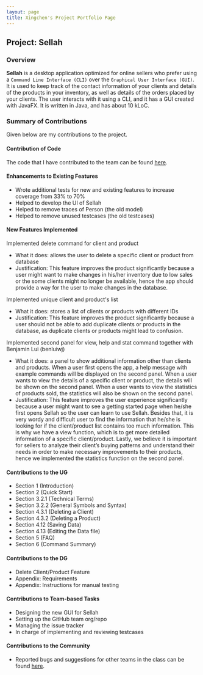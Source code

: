 ```yaml
---
layout: page
title: Xingchen's Project Portfolio Page
---
```


## Project: Sellah

### Overview
**Sellah** is a desktop application optimized for online sellers who prefer using a `Command Line Interface (CLI)` over
the `Graphical User Interface (GUI)`. It is used to keep track of the contact information of your clients and details of
the products in your inventory, as well as details of the orders placed by your clients. The user
interacts with it using a CLI, and it has a GUI created with JavaFX. It is written in Java, and has about 10 kLoC.

### Summary of Contributions
Given below are my contributions to the project.

#### Contribution of Code
The code that I have contributed to the team can be found [here](https://nus-cs2103-ay2122s1.github.io/tp-dashboard/?search=&sort=groupTitle&sortWithin=title&timeframe=commit&mergegroup=&groupSelect=groupByRepos&breakdown=true&checkedFileTypes=docs~functional-code~test-code~other&since=2021-09-17&tabOpen=true&tabType=authorship&zFR=false&tabAuthor=Linxcathyyy&tabRepo=AY2122S1-CS2103T-T12-1%2Ftp%5Bmaster%5D&authorshipIsMergeGroup=false&authorshipFileTypes=docs~functional-code~test-code&authorshipIsBinaryFileTypeChecked=false).

#### Enhancements to Existing Features
* Wrote additional tests for new and existing features to increase coverage from 33% to 70%
* Helped to develop the UI of Sellah
* Helped to remove traces of Person (the old model)
* Helped to remove unused testcases (the old testcases)

#### New Features Implemented
Implemented delete command for client and product
* What it does: allows the user to delete a specific client or product from database
* Justification: This feature improves the product significantly because a user might want to make changes in his/her 
  inventory due to low sales or the some clients might no longer be available, hence the app should provide a way for 
  the user to make changes in the database.
  
Implemented unique client and product's list
* What it does: stores a list of clients or products with different IDs
* Justification: This feature improves the product significantly because a user should not be able to add duplicate
clients or products in the database, as duplicate clients or products might lead to confusion.

Implemented second panel for view, help and stat command together with Benjamin Lui (benluiwj)
* What it does: a panel to show additional information other than clients and products. When a user first opens the app,
  a help message with example commands will be displayed on the second panel. When a user wants to view the details of
  a specific client or product, the details will be shown on the second panel. When a user wants to view the statistics
  of products sold, the statistics will also be shown on the second panel.
* Justification: This feature improves the user experience significantly because a user might want to see a getting
  started page when he/she first opens Sellah so the user can learn to use Sellah. Besides that, it is very wordy and 
  difficult user to find the information that he/she is looking for if the client/product list contains too much 
  information. This is why we have a view function, which is to get more detailed information of a specific 
  client/product. Lastly, we believe it is important for sellers to analyze their client’s buying patterns and 
  understand their needs in order to make necessary improvements to their products, hence we implemented the statistics
  function on the second panel.

#### Contributions to the UG
* Section 1 (Introduction)
* Section 2 (Quick Start)
* Section 3.2.1 (Technical Terms)
* Section 3.2.2 (General Symbols and Syntax)
* Section 4.3.1 (Deleting a Client)
* Section 4.3.2 (Deleting a Product)
* Section 4.12 (Saving Data)
* Section 4.13 (Editing the Data file)
* Section 5 (FAQ)
* Section 6 (Command Summary)

#### Contributions to the DG
* Delete Client/Product Feature
* Appendix: Requirements
* Appendix: Instructions for manual testing

#### Contributions to Team-based Tasks
* Designing the new GUI for Sellah
* Setting up the GitHub team org/repo
* Managing the issue tracker
* In charge of implementing and reviewing testcases

#### Contributions to the Community
* Reported bugs and suggestions for other teams in the class can be found [here](https://github.com/Linxcathyyy/ped/issues).
